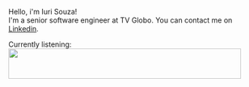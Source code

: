 Hello, i'm Iuri Souza! <br>
I'm a senior software engineer at TV Globo. You can contact me on <a href="https://www.linkedin.com/in/iurisouz4/">Linkedin</a>.

Currently listening: <br>
<img src="https://spotify-now-playing-svg-jet.vercel.app/api" width="460" height="60">
